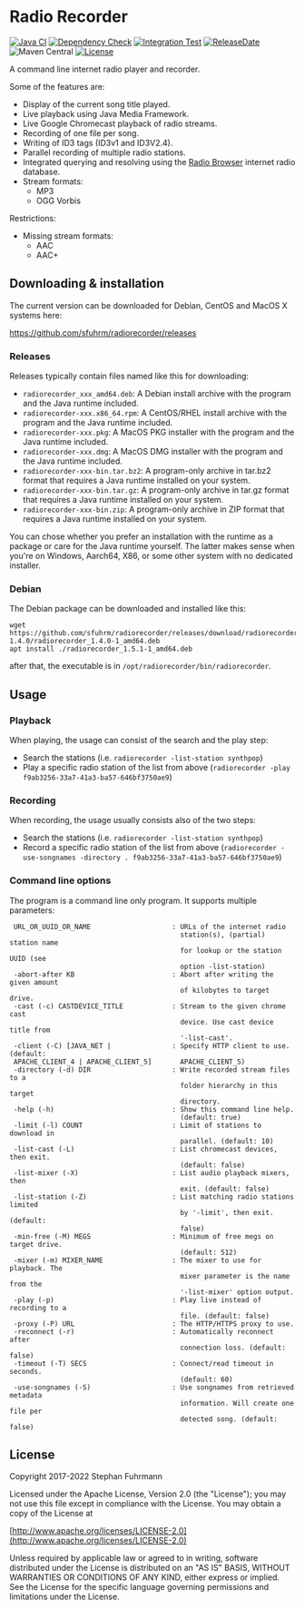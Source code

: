 Radio Recorder
===================
[![Java CI](https://github.com/sfuhrm/radiorecorder/actions/workflows/maven.yml/badge.svg)](https://github.com/sfuhrm/radiorecorder/actions/workflows/maven.yml)
[![Dependency Check](https://github.com/sfuhrm/radiorecorder/actions/workflows/dependency-check.yml/badge.svg)](https://github.com/sfuhrm/radiorecorder/actions/workflows/dependency-check.yml)
[![Integration Test](https://github.com/sfuhrm/radiorecorder/actions/workflows/maven-integration.yml/badge.svg)](https://github.com/sfuhrm/radiorecorder/actions/workflows/maven-integration.yml)
[![ReleaseDate](https://img.shields.io/github/release-date/sfuhrm/radiorecorder)](https://github.com/sfuhrm/radiorecorder/releases)
![Maven Central](https://img.shields.io/maven-central/v/de.sfuhrm/radiorecorder)
[![License](https://img.shields.io/badge/License-Apache%202.0-blue.svg)](https://opensource.org/licenses/Apache-2.0)

A command line internet radio player and recorder.

Some of the features are:
* Display of the current song title played.
* Live playback using Java Media Framework.
* Live Google Chromecast playback of radio streams.
* Recording of one file per song.
* Writing of ID3 tags (ID3v1 and ID3V2.4).
* Parallel recording of multiple radio stations.
* Integrated querying and resolving using the [Radio Browser](https://www.radio-browser.info/) internet radio database.
* Stream formats:
  * MP3
  * OGG Vorbis


Restrictions:
* Missing stream formats:
  * AAC
  * AAC+

## Downloading & installation

The current version can be downloaded for Debian, CentOS and MacOS X systems here:

https://github.com/sfuhrm/radiorecorder/releases

### Releases

Releases typically contain files named like this for downloading:

* `radiorecorder_xxx_amd64.deb`: A Debian install archive with the program and the Java runtime included. 
* `radiorecorder-xxx.x86_64.rpm`: A CentOS/RHEL install archive with the program and the Java runtime included. 
* `radiorecorder-xxx.pkg`: A MacOS PKG installer with the program and the Java runtime included.
* `radiorecorder-xxx.dmg`: A MacOS DMG installer with the program and the Java runtime included.
* `radiorecorder-xxx-bin.tar.bz2`: A program-only archive in tar.bz2 format that requires a Java runtime installed on your system.
* `radiorecorder-xxx-bin.tar.gz`: A program-only archive in tar.gz format that requires a Java runtime installed on your system.
* `radiorecorder-xxx-bin.zip`: A program-only archive in ZIP format that requires a Java runtime installed on your system.

You can chose whether you prefer an installation with the runtime as a package or care for the Java runtime yourself.
The latter makes sense when you're on Windows, Aarch64, X86, or some other system with no dedicated installer.

### Debian

The Debian package can be downloaded and installed like this:

```shell
wget https://github.com/sfuhrm/radiorecorder/releases/download/radiorecorder-1.4.0/radiorecorder_1.4.0-1_amd64.deb
apt install ./radiorecorder_1.5.1-1_amd64.deb
```

after that, the executable is in `/opt/radiorecorder/bin/radiorecorder`.

## Usage

### Playback

When playing, the usage can consist of the search and the play step:

* Search the stations (i.e. `radiorecorder -list-station synthpop`)
* Play a specific radio station of the list from above (`radiorecorder -play f9ab3256-33a7-41a3-ba57-646bf3750ae9`)

### Recording

When recording, the usage usually consists also of the two steps:

* Search the stations (i.e. `radiorecorder -list-station synthpop`)
* Record a specific radio station of the list from above (`radiorecorder -use-songnames -directory . f9ab3256-33a7-41a3-ba57-646bf3750ae9`)

### Command line options

The program is a command line only program. It supports multiple parameters:

```
 URL_OR_UUID_OR_NAME                    : URLs of the internet radio
                                          station(s), (partial) station name
                                          for lookup or the station UUID (see
                                          option -list-station)
 -abort-after KB                        : Abort after writing the given amount
                                          of kilobytes to target drive.
 -cast (-c) CASTDEVICE_TITLE            : Stream to the given chrome cast
                                          device. Use cast device title from
                                          '-list-cast'.
 -client (-C) [JAVA_NET |               : Specify HTTP client to use. (default:
 APACHE_CLIENT_4 | APACHE_CLIENT_5]       APACHE_CLIENT_5)
 -directory (-d) DIR                    : Write recorded stream files to a
                                          folder hierarchy in this target
                                          directory.
 -help (-h)                             : Show this command line help.
                                          (default: true)
 -limit (-l) COUNT                      : Limit of stations to download in
                                          parallel. (default: 10)
 -list-cast (-L)                        : List chromecast devices, then exit.
                                          (default: false)
 -list-mixer (-X)                       : List audio playback mixers, then
                                          exit. (default: false)
 -list-station (-Z)                     : List matching radio stations limited
                                          by '-limit', then exit. (default:
                                          false)
 -min-free (-M) MEGS                    : Minimum of free megs on target drive.
                                          (default: 512)
 -mixer (-m) MIXER_NAME                 : The mixer to use for playback. The
                                          mixer parameter is the name from the
                                          '-list-mixer' option output.
 -play (-p)                             : Play live instead of recording to a
                                          file. (default: false)
 -proxy (-P) URL                        : The HTTP/HTTPS proxy to use.
 -reconnect (-r)                        : Automatically reconnect after
                                          connection loss. (default: false)
 -timeout (-T) SECS                     : Connect/read timeout in seconds.
                                          (default: 60)
 -use-songnames (-S)                    : Use songnames from retrieved metadata
                                          information. Will create one file per
                                          detected song. (default: false)
```

## License

Copyright 2017-2022 Stephan Fuhrmann

Licensed under the Apache License, Version 2.0 (the "License");
you may not use this file except in compliance with the License.
You may obtain a copy of the License at

   [http://www.apache.org/licenses/LICENSE-2.0](http://www.apache.org/licenses/LICENSE-2.0)

Unless required by applicable law or agreed to in writing, software
distributed under the License is distributed on an "AS IS" BASIS,
WITHOUT WARRANTIES OR CONDITIONS OF ANY KIND, either express or implied.
See the License for the specific language governing permissions and
limitations under the License. 
